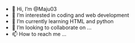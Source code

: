 - 👋 Hi, I’m @Maju03
- 👀 I’m interested in coding and web development
- 🌱 I’m currently learning HTML and python
- 💞️ I’m looking to collaborate on ...
- 📫 How to reach me ...

<!---
Maju03/Maju03 is a ✨ special ✨ repository because its `README.md` (this file) appears on your GitHub profile.
You can click the Preview link to take a look at your changes.
--->
